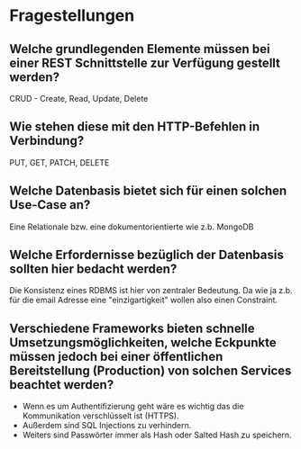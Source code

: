 # Fragestellungen

## Welche grundlegenden Elemente müssen bei einer REST Schnittstelle zur Verfügung gestellt werden?

CRUD - Create, Read, Update, Delete

## Wie stehen diese mit den HTTP-Befehlen in Verbindung?

PUT, GET, PATCH, DELETE

## Welche Datenbasis bietet sich für einen solchen Use-Case an?

Eine Relationale bzw. eine dokumentorientierte wie z.b. MongoDB

## Welche Erfordernisse bezüglich der Datenbasis sollten hier bedacht werden?

Die Konsistenz eines RDBMS ist hier von zentraler Bedeutung. Da wie ja z.b. für die email Adresse eine "einzigartigkeit" wollen also einen Constraint.

## Verschiedene Frameworks bieten schnelle Umsetzungsmöglichkeiten, welche Eckpunkte müssen jedoch bei einer öffentlichen Bereitstellung (Production) von solchen Services beachtet werden?

* Wenn es um Authentifizierung geht wäre es wichtig das die Kommunikation verschlüsselt ist (HTTPS).
* Außerdem sind SQL Injections zu verhindern.
* Weiters sind Passwörter immer als Hash oder Salted Hash zu speichern.